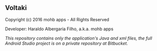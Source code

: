 ## Voltaki
Copyright (c) 2016 mohb apps - All Rights Reserved

Developer: Haraldo Albergaria Filho, a.k.a. mohb apps

*This repository contains only the application's Java and xml files,
the full Android Studio project is on a private repository at Bitbucket.*
